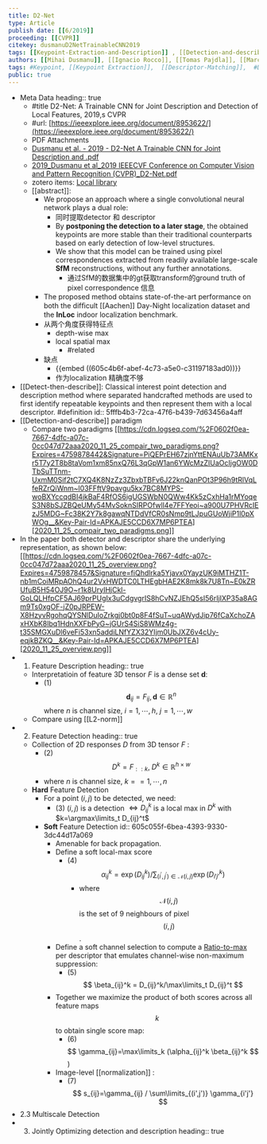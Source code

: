 ```yaml
---
title: D2-Net
type: Article
publish date: [[6/2019]]
proceeding: [[CVPR]]
citekey: dusmanuD2NetTrainableCNN2019
tags: [[Keypoint-Extraction-and-Description]] , [[Detection-and-describe]] , [[Keypoint]] , #zotero, #literature-notes, #reference
authors: [[Mihai Dusmanu]], [[Ignacio Rocco]], [[Tomas Pajdla]], [[Marc Pollefeys]], [[Josef Sivic]], [[Akihiko Torii]], [[Torsten Sattler]]
tags: #Keypoint, [[Keypoint Extraction]],  [[Descriptor-Matching]],  #Detection-and-describe
public: true
---
```


- Meta Data
  heading:: true
  	- #title D2-Net: A Trainable CNN for Joint Description and Detection of Local Features, 2019,s CVPR
  	- #url: [https://ieeexplore.ieee.org/document/8953622/](https://ieeexplore.ieee.org/document/8953622/)
	- PDF Attachments
	- [Dusmanu et al. - 2019 - D2-Net A Trainable CNN for Joint Description and .pdf](zotero://open-pdf/library/items/WIIQKKCT)
	- [2019_Dusmanu et al_2019 IEEECVF Conference on Computer Vision and Pattern Recognition (CVPR)_D2-Net.pdf](zotero://open-pdf/library/items/G3S427UG)
	- zotero items: [Local library](zotero://select/items/1_SGT9GB2D)
	- [[abstract]]:
		- We propose an approach where a single convolutional neural network plays a dual role:
			- 同时提取detector 和 descriptor
			- By **postponing the detection to a later stage**, the obtained keypoints are more stable than their traditional counterparts based on early detection of low-level structures.
			- We show that this model can be trained using pixel correspondences extracted from readily available large-scale **SfM** reconstructions, without any further annotations.
				- 通过SfM的数据集中的gt获取transform的ground truth of pixel correspondence 信息
		- The proposed method obtains state-of-the-art performance on both the difﬁcult [[Aachen]] Day-Night localization dataset and the **InLoc** indoor localization benchmark.
		- 从两个角度获得特征点
			- depth-wise max
			- local spatial max
			  	- #related
		- 缺点
			- {{embed ((605c4b6f-abef-4c73-a5e0-c31197183ad0))}}
			- 作为localization 精确度不够
- [[Detect-then-describe]]: Classical interest point detection and description method where separated handcrafted methods are used to first identify repeatable keypoints and then represent them with a local descriptor. #definition
  id:: 5fffb4b3-72ca-47f6-b439-7d63456a4aff
- [[Detection-and-describe]]  paradigm
	- Compare two paradigms
	  [[https://cdn.logseq.com/%2F0602f0ea-7667-4dfc-a07c-0cc047d72aaa2020_11_25_compair_two_paradigms.png?Expires=4759878442&Signature=PiQEPrEH67zjnYttENAuUb73AMKxr5T7y2T8b8taVom1xm85nxQ76L3qGpW1an6YWcMzZIUaOcIjgOW0DTbSuTTnm-UxmM0Sif2tC7XQ4K8NzZz3ZbxbTBFv6J22knQanPOt3P96h9tRlVqLfeRZrQiWnm~l03FFftV9pavgu5kx7BC8MYPS-woBXYccqdBI4jkBaF4RfOS6igUGSWbN0QWw4Kk5zCxhHa1rMYoqeS3N8bSJZBQeUMy54MvSoknSIRPOfwll4e7FFYeoi~a900U7PHVRcIEzJ5MDG~Fc38K2Y7k8gawqNTDdVfCR0sNmp9tLJpuGUoWjiP1l0pXWOg__&Key-Pair-Id=APKAJE5CCD6X7MP6PTEA][2020_11_25_compair_two_paradigms.png]]
- In the paper both detector and descriptor share the underlying representation, as shown below: 
  [[https://cdn.logseq.com/%2F0602f0ea-7667-4dfc-a07c-0cc047d72aaa2020_11_25_overview.png?Expires=4759878457&Signature=fiQhdlrka5Yjavx0YayzUK9iMTHZ1T-nb1mCoiMRpAOhQ4ur2VxHWDTC0LTHEgbHAE2K8mk8k7U8Tn~E0kZRUfuB5H54OJ9O~r1k8UryIHjCkl-GoLQLHfpCF5AJ69prPUgIx3uCdgvgrIS8hCvNZJEhQ5sI56rIjIXP35a8AGm9Ts0xgOF-jZ0pJRPEW-X8HzyvRgohqQYSNlDuIoZrkgj0bt0p8F4fSuT~uqAWydJip76fCaXchoZAxHXbK8lbq1HdnXXFbPyG~jGUrS4SiS8WMz4g-t35SMGXuDl6veFi53xn5addiLNfYZX32YIjm0UbJXZ6v4cUy-eqjkBZKQ__&Key-Pair-Id=APKAJE5CCD6X7MP6PTEA][2020_11_25_overview.png]]
- 1. Feature Description
  heading:: true
	- Interpretatioin of feature 3D tensor $F$ is a dense set $\mathbf{d}$:
		- (1)    $$ \mathbf{d}_{ij} = F_{ij}, \mathbf{d} \in {\mathbb{R}^n}$$
		  where $n$ is channel size, $i=1,\cdots, h$, $j=1,\cdots,w$
	- Compare using [[L2-norm]]
- 2. Feature Detection
  heading:: true
	- Collection of 2D responses $D$ from 3D tensor $F$ :
		- (2)   $$D^k=F_{: :k},   \; D^k \in{\mathbb{R}^{h\times w}}$$
		- where $n$ is channel size, $k==1,\cdots,n$
	- **Hard** Feature Detection
		- For a point $(i,j)$ to be detected, we need:
			- (3)      $(i,j)$ is a detection $\Longleftrightarrow D_{ij}^k$ is a local max in $D^k$
			   with $k=\argmax\limits_t D_{ij}^t$
		- **Soft** Feature Detection
		  id:: 605c055f-6bea-4393-9330-3dc44d17a069
			- Amenable for back propagation.
			- Define a soft local-max score
				- (4)            $$ \alpha_{ij}^k=\exp(D_{ij}^k)/\sum_{(i^{\prime},j^{\prime})\in\mathcal{N}(i,j)} \exp(D_{i'j'}^k) $$
					- where $$ \mathcal{N}(i,j) $$ is the set of 9 neighbours of pixel $$ (i,j) $$.
			- Define a soft channel selection to compute a [Ratio-to-max](Ratio-to-max.md) per descriptor that emulates channel-wise non-maximum suppression:
				- (5)            $$ \beta_{ij}^k = D_{ij}^k/\max\limits_t D_{ij}^t $$
			- Together we maximize the product of both scores across all feature maps $$ k $$ to obtain single score map:
				- (6)            $$ \gamma_{ij}=\max\limits_k (\alpha_{ij}^k \beta_{ij}^k $$)
			- Image-level [[normalization]] :
				- (7)             $$ s_{ij}=\gamma_{ij} / \sum\limits_{(i',j')} \gamma_{i'j'} $$
- 2.3 Multiscale Detection
- 3. Jointly Optimizing detection and description
  heading:: true